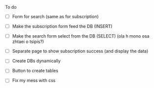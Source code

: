 To do

- [ ] Form for search (same as for subscription)

- [ ] Make the subscription form feed the DB (INSERT)

- [ ] Make the search form select from the DB (SELECT) (ola h mono osa zhtaei o tsipis?)

- [ ] Separate page to show subscription success (and display the data)

- [ ] Create DBs dynamically

- [ ] Button to create tables

- [ ] Fix my mess with css
